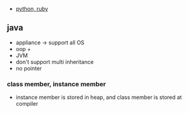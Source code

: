  * [python, ruby](./python/README.md)

## java 
* appliance -> support all OS
* oop + 
* JVM
* don't support multi inheritance
* no pointer


### class member, instance member
* instance member is stored in heap, and class member is stored at compiler
